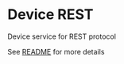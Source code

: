 # Device REST

Device service for REST protocol

See [README](https://github.com/edgexfoundry/device-rest-go/tree/{{edgexversion}}#readme) for more details